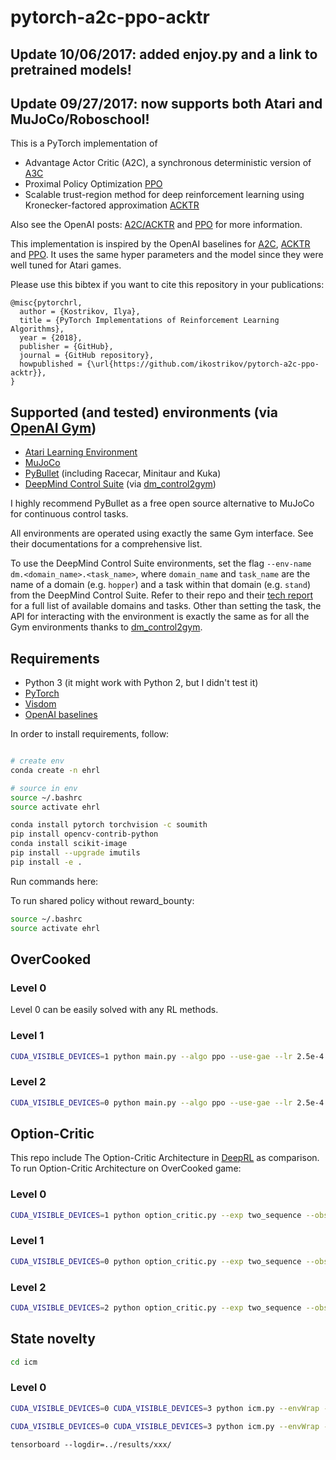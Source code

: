 # pytorch-a2c-ppo-acktr

## Update 10/06/2017: added enjoy.py and a link to pretrained models!
## Update 09/27/2017: now supports both Atari and MuJoCo/Roboschool!

This is a PyTorch implementation of
* Advantage Actor Critic (A2C), a synchronous deterministic version of [A3C](https://arxiv.org/pdf/1602.01783v1.pdf)
* Proximal Policy Optimization [PPO](https://arxiv.org/pdf/1707.06347.pdf)
* Scalable trust-region method for deep reinforcement learning using Kronecker-factored approximation [ACKTR](https://arxiv.org/abs/1708.05144)

Also see the OpenAI posts: [A2C/ACKTR](https://blog.openai.com/baselines-acktr-a2c/) and [PPO](https://blog.openai.com/openai-baselines-ppo/) for more information.

This implementation is inspired by the OpenAI baselines for [A2C](https://github.com/openai/baselines/tree/master/baselines/a2c), [ACKTR](https://github.com/openai/baselines/tree/master/baselines/acktr) and [PPO](https://github.com/openai/baselines/tree/master/baselines/ppo1). It uses the same hyper parameters and the model since they were well tuned for Atari games.

Please use this bibtex if you want to cite this repository in your publications:

    @misc{pytorchrl,
      author = {Kostrikov, Ilya},
      title = {PyTorch Implementations of Reinforcement Learning Algorithms},
      year = {2018},
      publisher = {GitHub},
      journal = {GitHub repository},
      howpublished = {\url{https://github.com/ikostrikov/pytorch-a2c-ppo-acktr}},
    }

## Supported (and tested) environments (via [OpenAI Gym](https://gym.openai.com))
* [Atari Learning Environment](https://github.com/mgbellemare/Arcade-Learning-Environment)
* [MuJoCo](http://mujoco.org)
* [PyBullet](http://pybullet.org) (including Racecar, Minitaur and Kuka)
* [DeepMind Control Suite](https://github.com/deepmind/dm_control) (via [dm_control2gym](https://github.com/martinseilair/dm_control2gym))

I highly recommend PyBullet as a free open source alternative to MuJoCo for continuous control tasks.

All environments are operated using exactly the same Gym interface. See their documentations for a comprehensive list.

To use the DeepMind Control Suite environments, set the flag `--env-name dm.<domain_name>.<task_name>`, where `domain_name` and `task_name` are the name of a domain (e.g. `hopper`) and a task within that domain (e.g. `stand`) from the DeepMind Control Suite. Refer to their repo and their [tech report](https://arxiv.org/abs/1801.00690) for a full list of available domains and tasks. Other than setting the task, the API for interacting with the environment is exactly the same as for all the Gym environments thanks to [dm_control2gym](https://github.com/martinseilair/dm_control2gym).

## Requirements

* Python 3 (it might work with Python 2, but I didn't test it)
* [PyTorch](http://pytorch.org/)
* [Visdom](https://github.com/facebookresearch/visdom)
* [OpenAI baselines](https://github.com/openai/baselines)

In order to install requirements, follow:

```bash

# create env
conda create -n ehrl

# source in env
source ~/.bashrc
source activate ehrl

conda install pytorch torchvision -c soumith
pip install opencv-contrib-python
conda install scikit-image
pip install --upgrade imutils
pip install -e .
```

Run commands here:

To run shared policy without reward_bounty:
```bash
source ~/.bashrc
source activate ehrl
```

## OverCooked

### Level 0

Level 0 can be easily solved with any RL methods.

### Level 1

```bash
CUDA_VISIBLE_DEVICES=1 python main.py --algo ppo --use-gae --lr 2.5e-4 --clip-param 0.1 --value-loss-coef 1 --num-processes 8 --actor-critic-mini-batch-size 256 --actor-critic-epoch 4 --exp mass_center --obs-type 'image' --env-name "OverCooked" --reward-level 1 --num-hierarchy 2 --num-subpolicy 5 --hierarchy-interval 4 --num-steps 128 128 --reward-bounty 10 --distance mass_center --train-mode together --encourage-ac-connection none --clip-reward-bounty --clip-reward-bounty-active-function linear --log-behavior-interval 5 --aux r_0
```

### Level 2

```bash
CUDA_VISIBLE_DEVICES=0 python main.py --algo ppo --use-gae --lr 2.5e-4 --clip-param 0.1 --value-loss-coef 1 --num-processes 8 --actor-critic-mini-batch-size 256 --actor-critic-epoch 4 --exp two_sequence --obs-type 'image' --env-name "OverCooked" --reward-level 2 --num-hierarchy 3 --num-subpolicy 5 5 --hierarchy-interval 4 12 --num-steps 128 128 128 --reward-bounty 1 --distance mass_center --transition-model-mini-batch-size 64 64 --train-mode together --encourage-ac-connection none --clip-reward-bounty --clip-reward-bounty-active-function linear --log-behavior-interval 5 --aux shuffle_show_goal_r_0
```

## Option-Critic
This repo include The Option-Critic Architecture in [DeepRL](https://github.com/ShangtongZhang/DeepRL) as comparison. To run Option-Critic Architecture on OverCooked game:

### Level 0

```bash
CUDA_VISIBLE_DEVICES=1 python option_critic.py --exp two_sequence --obs-type 'image' --env-name "OverCooked" --reward-level 0 --log-behavior-interval 5 --aux r_0
```

### Level 1

```bash
CUDA_VISIBLE_DEVICES=0 python option_critic.py --exp two_sequence --obs-type 'image' --env-name "OverCooked" --reward-level 1 --log-behavior-interval 5 --aux r_0
```

### Level 2

```bash
CUDA_VISIBLE_DEVICES=2 python option_critic.py --exp two_sequence --obs-type 'image' --env-name "OverCooked" --reward-level 2 --log-behavior-interval 5 --aux r_0
```

## State novelty

```bash
cd icm
```

### Level 0

```bash
CUDA_VISIBLE_DEVICES=0 CUDA_VISIBLE_DEVICES=3 python icm.py --envWrap --savio --noLifeReward --env-id "OverCooked" --exp two_sequence --obs-type 'image' --reward-level 1 --log-behavior-interval 5 --aux 3x3_fix_goal_r_0
```

```bash
CUDA_VISIBLE_DEVICES=0 CUDA_VISIBLE_DEVICES=3 python icm.py --envWrap --savio --noLifeReward --unsup 'action' --env-id "OverCooked" --exp two_sequence --obs-type 'image' --reward-level 0 --log-behavior-interval 5 --aux r_0
```

```base
tensorboard --logdir=../results/xxx/
```
